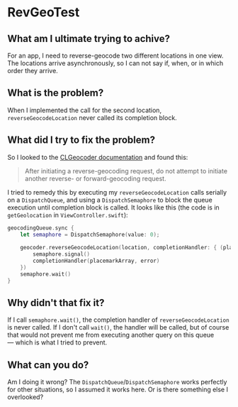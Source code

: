 # RevGeoTest


## What am I ultimate trying to achive?

For an app, I need to reverse-geocode two different locations in one view. The locations arrive asynchronously, so I can not say if, when, or in which order they arrive.

## What is the problem?

When I implemented the call for the second location, `reverseGeocodeLocation` never called its completion block. 

## What did I try to fix the problem?

So I looked to the [CLGeocoder documentation](https://developer.apple.com/reference/corelocation/clgeocoder/1423621-reversegeocodelocation) and found this:

> After initiating a reverse-geocoding request, do not attempt to initiate another reverse- or forward-geocoding request.

I tried to remedy this by executing my `reverseGeocodeLocation` calls serially on a `DispatchQueue`, and using a `DispatchSemaphore` to block the queue execution until completion block is called. It looks like this (the code is in `getGeolocation` in `ViewController.swift`):

```swift
geocodingQueue.sync {
    let semaphore = DispatchSemaphore(value: 0);
    
    geocoder.reverseGeocodeLocation(location, completionHandler: { (placemarkArray, error) in
        semaphore.signal()
        completionHandler(placemarkArray, error)
    })
    semaphore.wait()
}
```
## Why didn't that fix it?

If I call `semaphore.wait()`, the completion handler of `reverseGeocodeLocation` is never called. If I don't call `wait()`, the handler will be called, but of course that would not prevent me from executing another query on this queue — which is what I tried to prevent.

## What can you do?

Am I doing it wrong? The `DispatchQueue`/`DispatchSemaphore` works perfectly for other situations, so I assumed it works here. Or is there something else I overlooked?